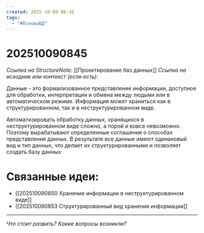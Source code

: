 ```yaml
---
created: 2025-10-09 08:45
tags:
  - "#ОсновыБД"
---
```

# 202510090845
*Ссылка на StructureNote:* [[Проектирование баз данных]]
*Ссылка на исходник или контекст (если есть):* 

Данные - это формализованное представление информации, доступное для обработки, интерпретации и обмена между людьми или в автоматическом режиме.
Информация может храниться как в структурированном, так и в неструктурированном виде.

Автоматизировать обработку данных, хранящихся в неструктурированном виде сложно, а порой и вовсе невозможно. Поэтому вырабатывают определенные соглашения о способах представления данных. В результате все данные имеют одинаковый вид и тип данных, что делает их структурированными и позволяет создать базу данных
# Связанные идеи:
* [[202510090850 Хранение информации в неструктурированном виде]]
* [[202510090853 Структурированный вид хранения информации]]
---

*Что стоит развить? Какие вопросы возникли?*